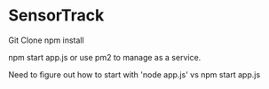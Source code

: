 # SensorTrack
Git Clone
npm install

npm start app.js or use pm2 to manage as a service.

Need to figure out how to start with 'node app.js' vs npm start app.js
